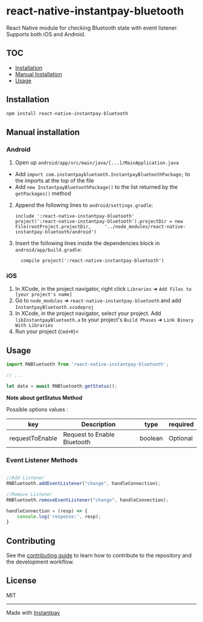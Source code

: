 # react-native-instantpay-bluetooth

React Native module for checking Bluetooth state with event listener. Supports both iOS and Android.

## TOC

- [Installation](#installation)
- [Manual Installation](#manual-installation)
- [Usage](#usage)

## Installation

```sh
npm install react-native-instantpay-bluetooth
```

## Manual installation
### Android
1. Open up `android/app/src/main/java/[...]/MainApplication.java`
  - Add `import com.instantpaybluetooth.InstantpayBluetoothPackage;` to the imports at the top of the file
  - Add `new InstantpayBluetoothPackage()` to the list returned by the `getPackages()` method
2. Append the following lines to `android/settings.gradle`:
  	```
  	include ':react-native-instantpay-bluetooth'
  	project(':react-native-instantpay-bluetooth').projectDir = new File(rootProject.projectDir, 	'../node_modules/react-native-instantpay-bluetooth/android')
  	```
3. Insert the following lines inside the dependencies block in `android/app/build.gradle`:
  	```
      compile project(':react-native-instantpay-bluetooth')
  	```
### iOS
1. In XCode, in the project navigator, right click `Libraries` ➜ `Add Files to [your project's name]`
2. Go to `node_modules` ➜ `react-native-instantpay-bluetooth` and add `InstantpayBluetooth.xcodeproj`
3. In XCode, in the project navigator, select your project. Add `libInstantpayBluetooth.a` to your project's `Build Phases` ➜ `Link Binary With Libraries`
4. Run your project (`Cmd+R`)<

## Usage

```js
import RNBluetooth from 'react-native-instantpay-bluetooth';

// ...

let data = await RNBluetooth.getStatus();
```

**Note about getStatus Method**

Possible options values : 

| key               | Description                                        |  type      | required       |
| ---------------   | -------------------------------------------------- | ---------- | -------------- |
| requestToEnable   | Request to Enable Bluetooth                        | boolean    | Optional       |


### Event Listener Methods

```js

//Add Listener
RNBluetooth.addEventListener("change", handleConnection);

//Remove Listener
RNBluetooth.removeEventListener("change", handleConnection);

handleConnection = (resp) => {
    console.log('response:', resp);
}

```


## Contributing

See the [contributing guide](CONTRIBUTING.md) to learn how to contribute to the repository and the development workflow.

## License

MIT

---

Made with [Instantpay](https://www.instantpay.in)
